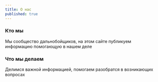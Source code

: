 ```yaml
---
title: О нас
published: true
---
```

### Кто мы

Мы сообщество дальнобойщиков, на этом сайте публикуем информацию помогающую в нашем деле

### Что мы делаем

Делимся важной информацией, помогаем разобратся в возникающих вопросах
